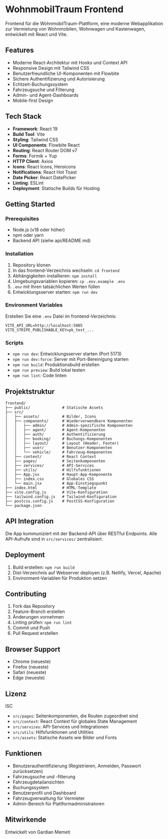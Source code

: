 # WohnmobilTraum Frontend

Frontend für die WohnmobilTraum-Plattform, eine moderne Webapplikation zur Vermietung von Wohnmobilen, Wohnwagen und Kastenwagen, entwickelt mit React und Vite.

## Features

- Moderne React-Architektur mit Hooks und Context API
- Responsive Design mit Tailwind CSS
- Benutzerfreundliche UI-Komponenten mit Flowbite
- Sichere Authentifizierung und Autorisierung
- Echtzeit-Buchungssystem
- Fahrzeugsuche und Filterung
- Admin- und Agent-Dashboards
- Mobile-first Design

## Tech Stack

- **Framework**: React 19
- **Build Tool**: Vite
- **Styling**: Tailwind CSS
- **UI Components**: Flowbite React
- **Routing**: React Router DOM v7
- **Forms**: Formik + Yup
- **HTTP Client**: Axios
- **Icons**: React Icons, Heroicons
- **Notifications**: React Hot Toast
- **Date Picker**: React DatePicker
- **Linting**: ESLint
- **Deployment**: Statische Builds für Hosting

## Getting Started

### Prerequisites

- Node.js (v18 oder höher)
- npm oder yarn
- Backend API (siehe api/README.md)

### Installation

1. Repository klonen
2. In das frontend-Verzeichnis wechseln: `cd frontend`
3. Abhängigkeiten installieren: `npm install`
4. Umgebungsvariablen kopieren: `cp .env.example .env`
5. `.env` mit Ihren tatsächlichen Werten füllen
6. Entwicklungsserver starten: `npm run dev`

### Environment Variables

Erstellen Sie eine `.env` Datei im frontend-Verzeichnis:

```
VITE_API_URL=http://localhost:5005
VITE_STRIPE_PUBLISHABLE_KEY=pk_test_...
```

### Scripts

- `npm run dev`: Entwicklungsserver starten (Port 5173)
- `npm run dev:force`: Server mit Port-Bereinigung starten
- `npm run build`: Produktionsbuild erstellen
- `npm run preview`: Build lokal testen
- `npm run lint`: Code linten

## Projektstruktur

```
frontend/
├── public/              # Statische Assets
├── src/
│   ├── assets/          # Bilder, Icons
│   ├── components/      # Wiederverwendbare Komponenten
│   │   ├── admin/       # Admin-spezifische Komponenten
│   │   ├── agent/       # Agent-Komponenten
│   │   ├── auth/        # Authentifizierung
│   │   ├── booking/     # Buchungs-Komponenten
│   │   ├── layout/      # Layout (Header, Footer)
│   │   ├── user/        # Benutzer-Komponenten
│   │   └── vehicle/     # Fahrzeug-Komponenten
│   ├── context/         # React Context
│   ├── pages/           # Seitenkomponenten
│   ├── services/        # API-Services
│   ├── utils/           # Hilfsfunktionen
│   ├── App.jsx          # Haupt-App-Komponente
│   ├── index.css        # Globales CSS
│   └── main.jsx         # App-Einstiegspunkt
├── index.html           # HTML-Template
├── vite.config.js       # Vite-Konfiguration
├── tailwind.config.js   # Tailwind-Konfiguration
├── postcss.config.js    # PostCSS-Konfiguration
└── package.json
```

## API Integration

Die App kommuniziert mit der Backend-API über RESTful Endpoints. Alle API-Aufrufe sind in `src/services/` zentralisiert.

## Deployment

1. Build erstellen: `npm run build`
2. Dist-Verzeichnis auf Webserver deployen (z.B. Netlify, Vercel, Apache)
3. Environment-Variablen für Produktion setzen

## Contributing

1. Fork das Repository
2. Feature-Branch erstellen
3. Änderungen vornehmen
4. Linting prüfen: `npm run lint`
5. Commit und Push
6. Pull Request erstellen

## Browser Support

- Chrome (neueste)
- Firefox (neueste)
- Safari (neueste)
- Edge (neueste)

## Lizenz

ISC

- `src/pages`: Seitenkomponenten, die Routen zugeordnet sind
- `src/context`: React Context für globales State Management
- `src/services`: API-Services und Integrationen
- `src/utils`: Hilfsfunktionen und Utilities
- `src/assets`: Statische Assets wie Bilder und Fonts

## Funktionen

- Benutzerauthentifizierung (Registrieren, Anmelden, Passwort zurücksetzen)
- Fahrzeugsuche und -filterung
- Fahrzeugdetailansichten
- Buchungssystem
- Benutzerprofil und Dashboard
- Fahrzeugverwaltung für Vermieter
- Admin-Bereich für Plattformadministratoren

## Mitwirkende

Entwickelt von Gardian Memeti
